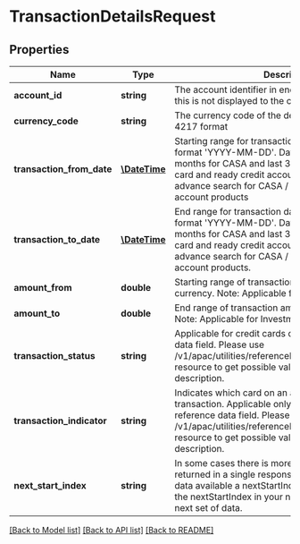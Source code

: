 # TransactionDetailsRequest

## Properties
Name | Type | Description | Notes
------------ | ------------- | ------------- | -------------
**account_id** | **string** | The account identifier in encrypted format.Typically, this is not displayed to the customer. | 
**currency_code** | **string** | The currency code of the destination account in ISO 4217 format | [optional] 
**transaction_from_date** | [**\DateTime**](\DateTime.md) | Starting range for transaction date in ISO 8601 date format &#x27;YYYY-MM-DD&#x27;. Date Range: Upto last 12 months for CASA and last 3 Billing Cycle for credit card and ready credit accounts. Note :Applicable for advance search for  CASA / Ready Credt / Credit Card account products | [optional] 
**transaction_to_date** | [**\DateTime**](\DateTime.md) | End range for transaction date in ISO 8601 date format &#x27;YYYY-MM-DD&#x27;. Date Range: Upto last 12 months for CASA and last 3 Billing Cycle for credit card and ready credit accounts. Note :Applicable for advance search for  CASA / Ready Credt / Credit Card account products. | [optional] 
**amount_from** | **double** | Starting range of transaction amount in the base currency. Note: Applicable for Investment accounts. | [optional] 
**amount_to** | **double** | End range of transaction amount in the base currency. Note: Applicable for Investment accounts. | [optional] 
**transaction_status** | **string** | Applicable for credit cards only. This is a reference data field. Please use /v1/apac/utilities/referenceData/{transactionStatus} resource to get possible value of this field with description. | [optional] 
**transaction_indicator** | **string** | Indicates which card on an account was used for a transaction. Applicable only for credit cards. This is a reference data field. Please use /v1/apac/utilities/referenceData/{transactionIndicator} resource to get possible value of this field with description. | [optional] 
**next_start_index** | **string** | In some cases there is more data than what can be returned in a single response. If there is additional data available a nextStartIndex will be returned. Pass the nextStartIndex in your next request to retrieve the next set of data. | [optional] 

[[Back to Model list]](../../README.md#documentation-for-models) [[Back to API list]](../../README.md#documentation-for-api-endpoints) [[Back to README]](../../README.md)

